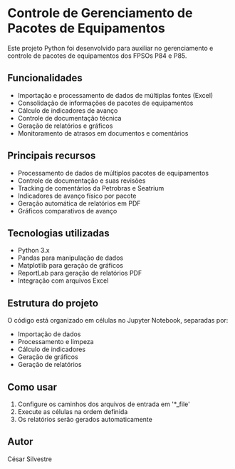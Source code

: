 # Controle de Gerenciamento de Pacotes de Equipamentos

Este projeto Python foi desenvolvido para auxiliar no gerenciamento e controle de pacotes de equipamentos dos FPSOs P84 e P85.

## Funcionalidades

- Importação e processamento de dados de múltiplas fontes (Excel)
- Consolidação de informações de pacotes de equipamentos
- Cálculo de indicadores de avanço
- Controle de documentação técnica
- Geração de relatórios e gráficos
- Monitoramento de atrasos em documentos e comentários

## Principais recursos

- Processamento de dados de múltiplos pacotes de equipamentos
- Controle de documentação e suas revisões
- Tracking de comentários da Petrobras e Seatrium
- Indicadores de avanço físico por pacote
- Geração automática de relatórios em PDF
- Gráficos comparativos de avanço

## Tecnologias utilizadas

- Python 3.x
- Pandas para manipulação de dados
- Matplotlib para geração de gráficos 
- ReportLab para geração de relatórios PDF
- Integração com arquivos Excel

## Estrutura do projeto

O código está organizado em células no Jupyter Notebook, separadas por:

- Importação de dados
- Processamento e limpeza
- Cálculo de indicadores
- Geração de gráficos 
- Geração de relatórios

## Como usar

1. Configure os caminhos dos arquivos de entrada em '*_file'
2. Execute as células na ordem definida
3. Os relatórios serão gerados automaticamente

## Autor

César Silvestre